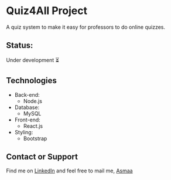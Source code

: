 # Quiz4All Project
A quiz system to make it easy for professors to do online quizzes.

## Status:
Under development :hourglass_flowing_sand:

## Technologies
* Back-end:
   * Node.js
* Database:
   * MySQL
* Front-end:
   * React.js
* Styling:
   * Bootstrap

## Contact or Support
Find me on [LinkedIn](https://www.linkedin.com/in/asmaa-mirkhan/) and feel free to mail me, [Asmaa](mailto:asmaamirkhan.am@gmail.com)


